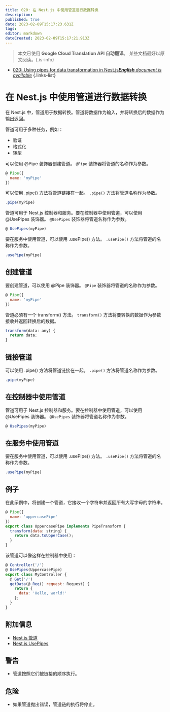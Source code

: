 ```yaml
---
title: 020: 在 Nest.js 中使用管道进行数据转换
description: 
published: true
date: 2023-02-09T15:17:23.631Z
tags: 
editor: markdown
dateCreated: 2023-02-09T15:17:21.913Z
---
```


> 本文已使用 **Google Cloud Translation API 自动翻译**。
某些文档最好以原文阅读。{.is-info}



- [020: Using pipes for data transformation in Nest.js***English** document is available*](/en/Knowledge-base/Nest-js/Learning/020-using-pipes-for-data-transformation-in-nest-js)
{.links-list}


# 在 Nest.js 中使用管道进行数据转换

在 Nest.js 中，管道用于数据转换。管道将数据作为输入，并将转换后的数据作为输出返回。

管道可用于多种任务，例如：

- 验证
- 格式化
- 转型

可以使用 @Pipe 装饰器创建管道。 `@Pipe` 装饰器将管道的名称作为参数。

```javascript
@ Pipe({
  name: 'myPipe'
})
```

可以使用 .pipe() 方法将管道链接在一起。 `.pipe()` 方法将管道名称作为参数。

```javascript
.pipe(myPipe)
```

管道可用于 Nest.js 控制器和服务。要在控制器中使用管道，可以使用 @UsePipes 装饰器。 `@UsePipes` 装饰器将管道名称作为参数。

```javascript
@ UsePipes(myPipe)
```

要在服务中使用管道，可以使用 .usePipe() 方法。 `.usePipe()` 方法将管道的名称作为参数。

```javascript
.usePipe(myPipe)
```

## 创建管道

要创建管道，可以使用 @Pipe 装饰器。 `@Pipe` 装饰器将管道的名称作为参数。

```javascript
@ Pipe({
  name: 'myPipe'
})
```

管道必须有一个 transform() 方法。 `transform()` 方法将要转换的数据作为参数接收并返回转换后的数据。

```javascript
transform(data: any) {
  return data;
}
```

## 链接管道

可以使用 .pipe() 方法将管道链接在一起。 `.pipe()` 方法将管道名称作为参数。

```javascript
.pipe(myPipe)
```

## 在控制器中使用管道

管道可用于 Nest.js 控制器和服务。要在控制器中使用管道，可以使用 @UsePipes 装饰器。 `@UsePipes` 装饰器将管道名称作为参数。

```javascript
@ UsePipes(myPipe)
```

## 在服务中使用管道

要在服务中使用管道，可以使用 .usePipe() 方法。 `.usePipe()` 方法将管道的名称作为参数。

```javascript
.usePipe(myPipe)
```

## 例子

在此示例中，将创建一个管道，它接收一个字符串并返回所有大写字母的字符串。

```javascript
@ Pipe({
  name: 'uppercasePipe'
})
export class UppercasePipe implements PipeTransform {
  transform(data: string) {
    return data.toUpperCase();
  }
}
```

该管道可以像这样在控制器中使用：

```javascript
@ Controller('/')
@ UsePipes(UppercasePipe)
export class MyController {
  @ Get('/')
  getData(@ Req() request: Request) {
    return {
      data: 'Hello, world!'
    };
  }
}
```

## 附加信息

- [Nest.js 管道](https://docs.nestjs.com/pipes)
- [Nest.js UsePipes](https://docs.nestjs.com/use-pipes)

## 警告

- 管道按照它们被链接的顺序执行。

## 危险

- 如果管道抛出错误，管道链的执行将停止。